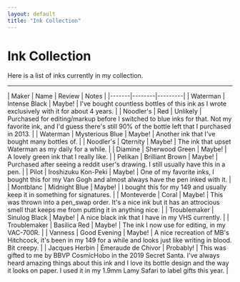 ```yaml
---
layout: default
title: "Ink Collection"
---
```


# Ink Collection

Here is a list of inks currently in my collection.

---

| Maker | Name | Review | Notes |
|-------|--------|---------|
| Waterman | Intense Black | Maybe! | I've bought countless bottles of this ink as I wrote exclusively with it for about 4 years. |
| Noodler's | Red | Unlikely | Purchased for editing/markup before I switched to blue inks for that.  Not my favorite ink, and I'd guess there's still 90% of the bottle left that I purchased in 2013. |
| Waterman | Mysterious Blue | Maybe! | Another ink that I've bought many bottles of. |
| Noodler's | Qternity | Maybe! | The ink that upset Waterman as my daily for a while. |
| Diamine | Sherwood Green | Maybe! | A lovely green ink that I really like. |
| Pelikan | Brilliant Brown | Maybe! | Purchased after seeing a reddit user's drawing.  I still usually have this in a pen. |
| Pilot | Iroshizuku Kon-Peki | Maybe! | One of my favorite inks, I bought this for my Van Gogh and almost always have the pen inked with it. |
| Montblanc | Midnight Blue | Maybe! | I bought this for my 149 and usually keep it in something for signatures. |
| Monteverde | Coral | Maybe! | This was thrown into a pen_swap order.  It's a nice ink but it has an attrocious smell that keeps me from putting it in anything nice. |
| Troublemaker | Sinulog Black | Maybe! | A nice black ink that I have in my VHS currently. |
| Troublemaker | Basilica Red | Maybe! | The ink I now use for editing, in my VAC-700R. |
| Vanness | Good Evening | Maybe! | A nice recreation of MB's Hitchcock, it's been in my 149 for a while and looks just like writing in blood.  Bit creepy. |
| Jacques Herbin | Émeraude de Chivor | Probably! | This was gifted to me by BBVP CosmicHobo in the 2019 Secret Santa.  I've always heard amazing things about this ink and I love its bottle design and the way it looks on paper.  I used it in my 1.9mm Lamy Safari to label gifts this year. |

